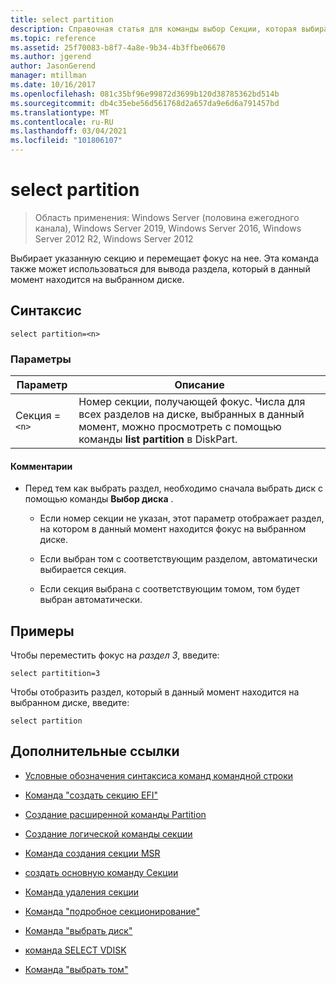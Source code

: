 ```yaml
---
title: select partition
description: Справочная статья для команды выбор Секции, которая выбирает указанную секцию и перемещает фокус на нее.
ms.topic: reference
ms.assetid: 25f70083-b8f7-4a8e-9b34-4b3ffbe06670
ms.author: jgerend
author: JasonGerend
manager: mtillman
ms.date: 10/16/2017
ms.openlocfilehash: 081c35bf96e99872d3699b120d38785362bd514b
ms.sourcegitcommit: db4c35ebe56d561768d2a657da9e6d6a791457bd
ms.translationtype: MT
ms.contentlocale: ru-RU
ms.lasthandoff: 03/04/2021
ms.locfileid: "101806107"
---
```

# <a name="select-partition"></a>select partition

> Область применения: Windows Server (половина ежегодного канала), Windows Server 2019, Windows Server 2016, Windows Server 2012 R2, Windows Server 2012

Выбирает указанную секцию и перемещает фокус на нее. Эта команда также может использоваться для вывода раздела, который в данный момент находится на выбранном диске.

## <a name="syntax"></a>Синтаксис

```
select partition=<n>
```

### <a name="parameters"></a>Параметры

| Параметр | Описание |
|--|--|
| Секция =`<n>` | Номер секции, получающей фокус. Числа для всех разделов на диске, выбранных в данный момент, можно просмотреть с помощью команды **list partition** в DiskPart. |

#### <a name="remarks"></a>Комментарии

- Перед тем как выбрать раздел, необходимо сначала выбрать диск с помощью команды **Выбор диска** .

  - Если номер секции не указан, этот параметр отображает раздел, на котором в данный момент находится фокус на выбранном диске.

  - Если выбран том с соответствующим разделом, автоматически выбирается секция.

  - Если секция выбрана с соответствующим томом, том будет выбран автоматически.

## <a name="examples"></a>Примеры

Чтобы переместить фокус на *раздел 3*, введите:

```
select partitition=3
```

Чтобы отобразить раздел, который в данный момент находится на выбранном диске, введите:

```
select partition
```

## <a name="additional-references"></a>Дополнительные ссылки

- [Условные обозначения синтаксиса команд командной строки](command-line-syntax-key.md)

- [Команда "создать секцию EFI"](create-partition-efi.md)

- [Создание расширенной команды Partition](create-partition-extended.md)

- [Создание логической команды секции](create-partition-logical.md)

- [Команда создания секции MSR](create-partition-msr.md)

- [создать основную команду Секции](create-partition-primary.md)

- [Команда удаления секции](delete-partition.md)

- [Команда "подробное секционирование"](detail-partition.md)

- [Команда "выбрать диск"](select-disk.md)

- [команда SELECT VDISK](select-vdisk.md)

- [Команда "выбрать том"](select-volume.md)
